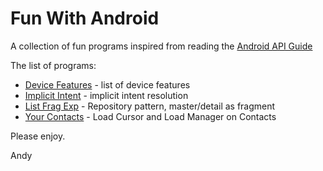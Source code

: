 Fun With Android
================

A collection of fun programs inspired from reading the [Android API Guide](http://developer.android.com/guide/index.html)

The list of programs:
* [Device Features](https:./FunWithAndroid/tree/master/Introduction/DeviceCompatibility/DeviceFeatures) - list of device features
* [Implicit Intent](https:./FunWithAndroid/tree/master/AppComponents/ImplicitIntent) - implicit intent resolution
* [List Frag Exp](https:./FunWithAndroid/tree/master/AppComponents/ListFragExp) - Repository pattern, master/detail as fragment
* [Your Contacts](https:./FunWithAndroid/tree/master/AppComponents/YourContacts) - Load Cursor and Load Manager on Contacts


Please enjoy.


Andy